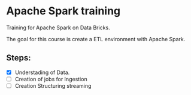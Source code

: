 # Apache Spark training
Training for Apache Spark on Data Bricks.

The goal for this course is create a ETL environment with Apache Spark.

## Steps:
- [x] Understading of Data.
- [ ] Creation of jobs for Ingestion
- [ ] Creation Structuring streaming